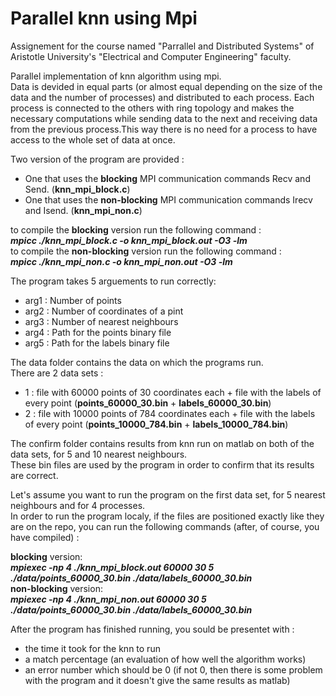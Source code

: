 # Parallel knn using Mpi
Assignement for the course named "Parrallel and Distributed Systems" of Aristotle University's "Electrical and Computer Engineering" faculty.

Parallel implementation of knn algorithm using mpi.  
Data is devided in equal parts (or almost equal depending on the size
of the data and the number of processes) and distributed to each process.
Each process is connected to the others with ring topology and makes the
necessary computations while sending data to the next and receiving data
from the previous process.This way there is no need for a process to have access
to the whole set of data at once.

Two version of the program are provided :  
  * One that uses the **blocking** MPI communication commands Recv and Send. (**knn_mpi_block.c**)
  * One that uses the **non-blocking** MPI communication commands Irecv and Isend. (**knn_mpi_non.c**)

to compile the **blocking** version run the following command :  
***mpicc ./knn_mpi_block.c -o knn_mpi_block.out -O3 -lm***  
to compile the **non-blocking** version run the following command :  
***mpicc ./knn_mpi_non.c -o knn_mpi_non.out -O3 -lm***  

The program takes 5 arguements to run correctly:  
  * arg1 : Number of points  
  * arg2 : Number of coordinates of a pint  
  * arg3 : Number of nearest neighbours  
  * arg4 : Path for the points binary file  
  * arg5 : Path for the labels binary file  

The data folder contains the data on which the programs run.  
There are 2 data sets :   
  * 1 : file with 60000 points of 30 coordinates each + file with the labels of every point (**points_60000_30.bin** + **labels_60000_30.bin**)  
  * 2 : file with 10000 points of 784 coordinates each + file with the labels of every point (**points_10000_784.bin** + **labels_10000_784.bin**)  

The confirm folder contains results from knn run on matlab on both of the data sets, for 5 and 10 nearest neighbours.  
These bin files are used by the program in order to confirm that its results are correct.

Let's assume you want to run the program on the first data set, for 5 nearest neighbours and for 4 processes.  
In order to run the program localy, if the files are positioned exactly like they are on the repo, you can run the following commands (after, of course, you have compiled) :  

**blocking** version:  
***mpiexec -np 4 ./knn_mpi_block.out 60000 30 5 ./data/points_60000_30.bin ./data/labels_60000_30.bin***  
**non-blocking** version:  
***mpiexec -np 4 ./knn_mpi_non.out 60000 30 5 ./data/points_60000_30.bin ./data/labels_60000_30.bin***  

After the program has finished running, you sould be presentet with :  
  * the time it took for the knn to run  
  * a match percentage (an evaluation of how well the algorithm works)  
  * an error number which should be 0 (if not 0, then there is some problem with the program and it doesn't give the same results as matlab)  
